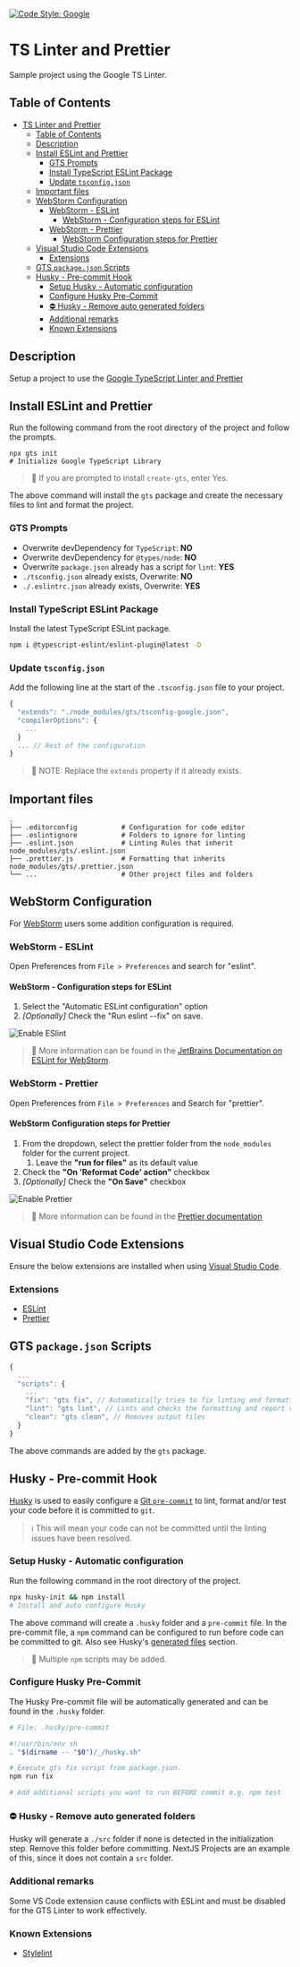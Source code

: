 [![Code Style: Google](https://img.shields.io/badge/code%20style-google-blueviolet.svg)](https://github.com/google/gts)

# TS Linter and Prettier

Sample project using the Google TS Linter.

## Table of Contents

- [TS Linter and Prettier](#ts-linter-and-prettier)
  - [Table of Contents](#table-of-contents)
  - [Description](#description)
  - [Install ESLint and Prettier](#install-eslint-and-prettier)
    - [GTS Prompts](#gts-prompts)
    - [Install TypeScript ESLint Package](#install-typescript-eslint-package)
    - [Update `tsconfig.json`](#update-tsconfigjson)
  - [Important files](#important-files)
  - [WebStorm Configuration](#webstorm-configuration)
    - [WebStorm - ESLint](#webstorm---eslint)
      - [WebStorm - Configuration steps for ESLint](#webstorm---configuration-steps-for-eslint)
    - [WebStorm - Prettier](#webstorm---prettier)
      - [WebStorm Configuration steps for Prettier](#webstorm-configuration-steps-for-prettier)
  - [Visual Studio Code Extensions](#visual-studio-code-extensions)
    - [Extensions](#extensions)
  - [GTS `package.json` Scripts](#gts-packagejson-scripts)
  - [Husky - Pre-commit Hook](#husky---pre-commit-hook)
    - [Setup Husky - Automatic configuration](#setup-husky---automatic-configuration)
    - [Configure Husky Pre-Commit](#configure-husky-pre-commit)
    - [⛔️ Husky - Remove auto generated folders](#️-husky---remove-auto-generated-folders)
    - [Additional remarks](#additional-remarks)
    - [Known Extensions](#known-extensions)

## Description

Setup a project to use the [Google TypeScript Linter and Prettier](https://github.com/google/gts)

## Install ESLint and Prettier

Run the following command from the root directory of the project and follow the prompts.

```shell
npx gts init
# Initialize Google TypeScript Library
```

> 📝 If you are prompted to install `create-gts`, enter Yes.

The above command will install the `gts` package and create the necessary files to lint and format the project.

### GTS Prompts

- Overwrite devDependency for `TypeScript`: **NO**
- Overwrite devDependency for `@types/node`: **NO**
- Overwrite `package.json` already has a script for `lint`: **YES**
- `./tsconfig.json` already exists, Overwrite: **NO**
- `./.eslintrc.json` already exists, Overwrite: **YES**

### Install TypeScript ESLint Package

Install the latest TypeScript ESLint package.

```sh
npm i @typescript-eslint/eslint-plugin@latest -D
```

### Update `tsconfig.json`

Add the following line at the start of the `.tsconfig.json` file to your project.

```javascript
{
  "extends": "./node_modules/gts/tsconfig-google.json",
  "compilerOptions": {
    ...
  }
  ... // Rest of the configuration
}

```

> 📝 NOTE: Replace the `extends` property if it already exists.

## Important files

```text
.
├── .editorconfig           # Configuration for code editor
├── .eslintignore           # Folders to ignore for linting
├── .eslint.json            # Linting Rules that inherit node_modules/gts/.eslint.json
├── .prettier.js            # Formatting that inherits node_modules/gts/.prettier.json
└── ...                     # Other project files and folders
```

## WebStorm Configuration

For [WebStorm](https://www.jetbrains.com/webstorm/) users some addition configuration is required.

### WebStorm - ESLint

Open Preferences from `File > Preferences` and search for "eslint".

#### WebStorm - Configuration steps for ESLint

1. Select the "Automatic ESLint configuration" option
2. _[Optionally]_ Check the "Run eslint --fix" on save.

![Enable ESlint](./img/webstorm-eslint.png)

> 📖 More information can be found in the [JetBrains Documentation on ESLint for WebStorm](https://www.jetbrains.com/help/webstorm/eslint.html).

### WebStorm - Prettier

Open Preferences from `File > Preferences` and Search for "prettier".

#### WebStorm Configuration steps for Prettier

1. From the dropdown, select the prettier folder from the `node_modules` folder for the current project.
   1. Leave the **"run for files"** as its default value
2. Check the **"On 'Reformat Code' action"** checkbox
3. _[Optionally]_ Check the **"On Save"** checkbox

![Enable Prettier](./img/prettier-settings.png)

> 📖 More information can be found in the [Prettier documentation](https://prettier.io/docs/en/webstorm.html#jetbrains-ides-webstorm-intellij-idea-pycharm-etc)

## Visual Studio Code Extensions

Ensure the below extensions are installed when using [Visual Studio Code](https://code.visualstudio.com/).

### Extensions

- [ESLint](https://marketplace.visualstudio.com/items?itemName=dbaeumer.vscode-eslint)
- [Prettier](https://marketplace.visualstudio.com/items?itemName=esbenp.prettier-vscode)

## GTS `package.json` Scripts

```javascript
{
  ...
  "scripts": {
    ...
    "fix": "gts fix", // Automatically tries to fix linting and formatting
    "lint": "gts lint", // Lints and checks the formatting and report via terminal
    "clean": "gts clean", // Removes output files
  }
}
```

The above commands are added by the `gts` package.

## Husky - Pre-commit Hook

[Husky](https://typicode.github.io/husky/#/?id=automatic-recommended) is used to easily configure a [Git `pre-commit`](https://git-scm.com/docs/githooks#_pre_commit) to lint, format and/or test your code before it is committed to `git`.

> ℹ️ This will mean your code can not be committed until the linting issues have been resolved.

### Setup Husky - Automatic configuration

Run the following command in the root directory of the project.

```sh
npx husky-init && npm install
# Install and auto configure Husky
```

The above command will create a `.husky` folder and a `pre-commit` file. In the pre-commit file, a `npm` command can be configured to run before code can be committed to git. Also see Husky's [generated files](#️-husky---remove-auto-generated-folders) section.

> 📝 Multiple `npm` scripts may be added.

### Configure Husky Pre-Commit

The Husky Pre-commit file will be automatically generated and can be found in the `.husky` folder.

```sh
# File: .husky/pre-commit

#!/usr/bin/env sh
. "$(dirname -- "$0")/_/husky.sh"

# Execute gts fix script from package.json.
npm run fix

# Add additional scripts you want to run BEFORE commit e.g. npm test
```

### ⛔️ Husky - Remove auto generated folders

Husky will generate a `./src` folder if none is detected in the initialization step. Remove this folder before committing. NextJS Projects are an example of this, since it does not contain a `src` folder.

### Additional remarks

Some VS Code extension cause conflicts with ESLint and must be disabled for the GTS Linter to work effectively.

### Known Extensions

- [Stylelint](https://marketplace.visualstudio.com/items?itemName=stylelint.vscode-stylelint)
